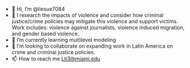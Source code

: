 - 👋 Hi, I’m @liesue7084
- 👀 I research the impacts of violence and consider how criminal justice/crime policies may mitigate this violence and support victims. Work includes: violence against journalists, violence induced migration, and gender based violence.
- 🌱 I’m currently learning multilevel modeling
- 💞️ I’m looking to collaborate on expanding work in Latin America on crime and criminal justice policies.
- 📫 How to reach me Lti3@miami.edu

<!---
liesue7084/liesue7084 is a ✨ special ✨ repository because its `README.md` (this file) appears on your GitHub profile.
You can click the Preview link to take a look at your changes.
--->
